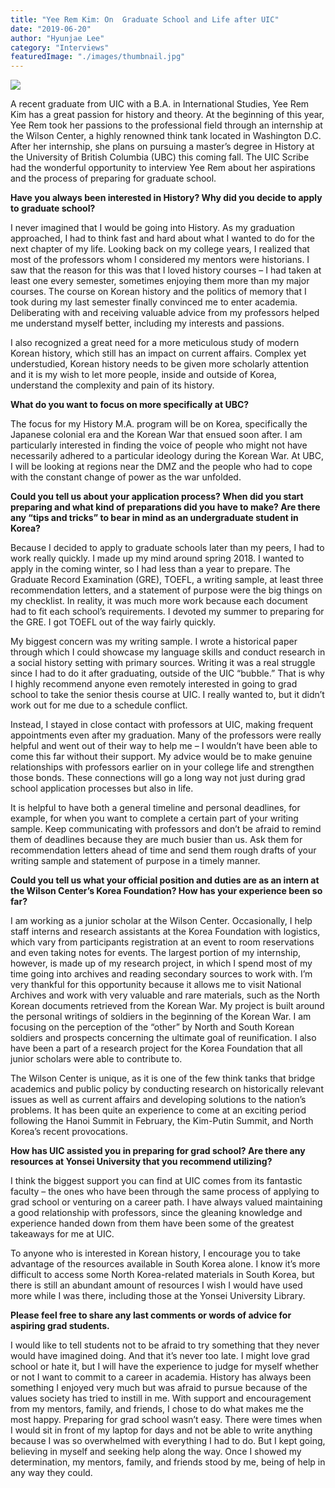 ```yaml
---
title: "Yee Rem Kim: On  Graduate School and Life after UIC"
date: "2019-06-20"
author: "Hyunjae Lee"
category: "Interviews"
featuredImage: "./images/thumbnail.jpg"
---
```


![](/images/thumbnail.jpg)

A recent graduate from UIC with a B.A. in International Studies, Yee Rem Kim has a great passion for history and theory. At the beginning of this year, Yee Rem took her passions to the professional field through an internship at the Wilson Center, a highly renowned think tank located in Washington D.C. After her internship, she plans on pursuing a master’s degree in History at the University of British Columbia (UBC) this coming fall. The UIC Scribe had the wonderful opportunity to interview Yee Rem about her aspirations and the process of preparing for graduate school.

**Have you always been interested in History? Why did you decide to apply to graduate school?**

I never imagined that I would be going into History. As my graduation approached, I had to think fast and hard about what I wanted to do for the next chapter of my life. Looking back on my college years, I realized that most of the professors whom I considered my mentors were historians. I saw that the reason for this was that I loved history courses – I had taken at least one every semester, sometimes enjoying them more than my major courses. The course on Korean history and the politics of memory that I took during my last semester finally convinced me to enter academia. Deliberating with and receiving valuable advice from my professors helped me understand myself better, including my interests and passions.

I also recognized a great need for a more meticulous study of modern Korean history, which still has an impact on current affairs. Complex yet understudied, Korean history needs to be given more scholarly attention and it is my wish to let more people, inside and outside of Korea, understand the complexity and pain of its history.

**What do you want to focus on more specifically at UBC?**

The focus for my History M.A. program will be on Korea, specifically the Japanese colonial era and the Korean War that ensued soon after. I am particularly interested in finding the voice of people who might not have necessarily adhered to a particular ideology during the Korean War. At UBC, I will be looking at regions near the DMZ and the people who had to cope with the constant change of power as the war unfolded.

**Could you tell us about your application process? When did you start preparing and what kind of preparations did you have to make? Are there any “tips and tricks” to bear in mind as an undergraduate student in Korea?**

Because I decided to apply to graduate schools later than my peers, I had to work really quickly. I made up my mind around spring 2018. I wanted to apply in the coming winter, so I had less than a year to prepare. The Graduate Record Examination (GRE), TOEFL, a writing sample, at least three recommendation letters, and a statement of purpose were the big things on my checklist. In reality, it was much more work because each document had to fit each school’s requirements. I devoted my summer to preparing for the GRE. I got TOEFL out of the way fairly quickly.

My biggest concern was my writing sample. I wrote a historical paper through which I could showcase my language skills and conduct research in a social history setting with primary sources. Writing it was a real struggle since I had to do it after graduating, outside of the UIC “bubble.” That is why I highly recommend anyone even remotely interested in going to grad school to take the senior thesis course at UIC. I really wanted to, but it didn’t work out for me due to a schedule conflict.

Instead, I stayed in close contact with professors at UIC, making frequent appointments even after my graduation. Many of the professors were really helpful and went out of their way to help me – I wouldn’t have been able to come this far without their support. My advice would be to make genuine relationships with professors earlier on in your college life and strengthen those bonds. These connections will go a long way not just during grad school application processes but also in life.  

It is helpful to have both a general timeline and personal deadlines, for example, for when you want to complete a certain part of your writing sample. Keep communicating with professors and don’t be afraid to remind them of deadlines because they are much busier than us. Ask them for recommendation letters ahead of time and send them rough drafts of your writing sample and statement of purpose in a timely manner.

**Could you tell us what your official position and duties are as an intern at the Wilson Center’s Korea Foundation? How has your experience been so far?**

I am working as a junior scholar at the Wilson Center. Occasionally, I help staff interns and research assistants at the Korea Foundation with logistics, which vary from participants registration at an event to room reservations and even taking notes for events. The largest portion of my internship, however, is made up of my research project, in which I spend most of my time going into archives and reading secondary sources to work with. I’m very thankful for this opportunity because it allows me to visit National Archives and work with very valuable and rare materials, such as the North Korean documents retrieved from the Korean War. My project is built around the personal writings of soldiers in the beginning of the Korean War. I am focusing on the perception of the “other” by North and South Korean soldiers and prospects concerning the ultimate goal of reunification. I also have been a part of a research project for the Korea Foundation that all junior scholars were able to contribute to.

The Wilson Center is unique, as it is one of the few think tanks that bridge academics and public policy by conducting research on historically relevant issues as well as current affairs and developing solutions to the nation’s problems. It has been quite an experience to come at an exciting period following the Hanoi Summit in February, the Kim-Putin Summit, and North Korea’s recent provocations.

**How has UIC assisted you in preparing for grad school? Are there any resources at Yonsei University that you recommend utilizing?**

I think the biggest support you can find at UIC comes from its fantastic faculty – the ones who have been through the same process of applying to grad school or venturing on a career path. I have always valued maintaining a good relationship with professors, since the gleaning knowledge and experience handed down from them have been some of the greatest takeaways for me at UIC.

To anyone who is interested in Korean history, I encourage you to take advantage of the resources available in South Korea alone. I know it’s more difficult to access some North Korea-related materials in South Korea, but there is still an abundant amount of resources I wish I would have used more while I was there, including those at the Yonsei University Library.

**Please feel free to share any last comments or words of advice for aspiring grad students.**

I would like to tell students not to be afraid to try something that they never would have imagined doing. And that it’s never too late. I might love grad school or hate it, but I will have the experience to judge for myself whether or not I want to commit to a career in academia. History has always been something I enjoyed very much but was afraid to pursue because of the values society has tried to instill in me. With support and encouragement from my mentors, family, and friends, I chose to do what makes me the most happy. Preparing for grad school wasn’t easy. There were times when I would sit in front of my laptop for days and not be able to write anything because I was so overwhelmed with everything I had to do. But I kept going, believing in myself and seeking help along the way. Once I showed my determination, my mentors, family, and friends stood by me, being of help in any way they could.
